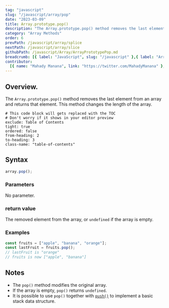 ```yaml
---
tag: "javascript"
slug: "/javascript/array/pop"
date: "2023-03-09"
title: Array.prototype.pop()
description: "The Array.prototype.pop() method removes the last element from an array and returns that element."
category: "Array Methods"
order: 6
prevPath: /javascript/array/splice
nextPath: /javascript/array/slice
githubPath: /javascript/Array/ArrayPrototypePop.md
breadcrumb: [{ label: "JavaScript", slug: "/javascript" },{ label: "Array Methods", slug: "/javascript/array" }]
contributor:
  [{ name: "Mahady Manana", link: "https://twitter.com/MahadyManana" }, { name: "Haja", link: "https://twitter.com/Haja261M" }]
---
```


## Overview.

The `Array.prototype.pop()` method removes the last element from an array and returns that element. This method changes the length of the array.


```toc
# This code block will gets replaced with the TOC
# Don't worry if it shows in your editor preview
exclude: Table of Contents
tight: true
ordered: false
from-heading: 2
to-heading: 3
class-name: "table-of-contents"
```


## Syntax

```javascript
array.pop();
```

### Parameters

No parameter.

### return value

The removed element from the array, or `undefined` if the array is empty.

### Examples

```javascript
const fruits = ["apple", "banana", "orange"];
const lastFruit = fruits.pop();
// lastFruit is "orange"
// fruits is now ["apple", "banana"]
```

## Notes

- The `pop()` method modifies the original array.
- If the array is empty, `pop()` returns `undefined`.
- It is possible to use `pop()` together with [`push()`](/javascript/array/push) to implement a basic stack data structure.

